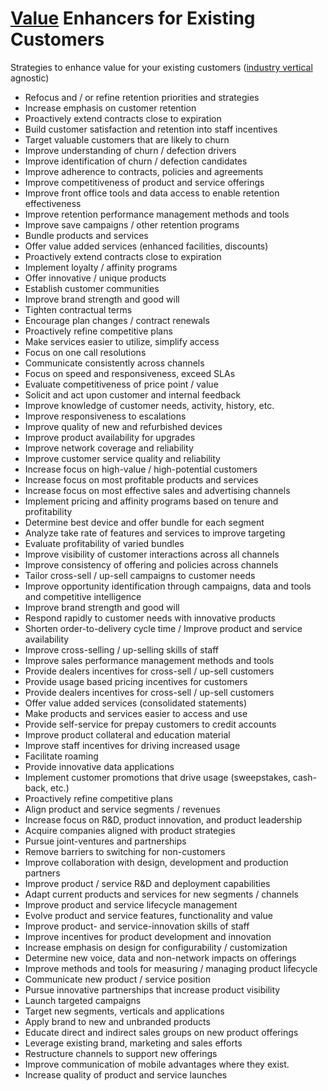 # [Value](https://en.wikipedia.org/wiki/Value_(marketing)) Enhancers for Existing Customers

Strategies to enhance value for your existing customers ([industry vertical](https://en.wikipedia.org/wiki/Vertical_market) agnostic)

- Refocus and / or refine retention priorities and strategies
- Increase emphasis on customer retention
- Proactively extend contracts close to expiration
- Build customer satisfaction and retention into staff incentives
- Target valuable customers that are likely to churn
- Improve understanding of churn / defection drivers
- Improve identification of churn / defection candidates
- Improve adherence to contracts, policies and agreements
- Improve competitiveness of product and service offerings
- Improve front office tools and data access to enable retention effectiveness
- Improve retention performance management methods and tools
- Improve save campaigns / other retention programs
- Bundle products and services
- Offer value added services (enhanced facilities, discounts)
- Proactively extend contracts close to expiration
- Implement loyalty / affinity programs
- Offer innovative / unique products
- Establish customer communities
- Improve brand strength and good will
- Tighten contractual terms 
- Encourage plan changes / contract renewals 
- Proactively refine competitive plans
- Make services easier to utilize, simplify access
- Focus on one call resolutions
- Communicate consistently across channels
- Focus on speed and responsiveness, exceed SLAs
- Evaluate competitiveness of price point / value
- Solicit and act upon customer and internal feedback
- Improve knowledge of customer needs, activity, history, etc.
- Improve responsiveness to escalations
- Improve quality of new and refurbished devices
- Improve product availability for upgrades
- Improve network coverage and reliability
- Improve customer service quality and reliability
- Increase focus on high-value / high-potential customers
- Increase focus on most profitable products and services
- Increase focus on most effective sales and advertising channels
- Implement pricing and affinity programs based on tenure and profitability
- Determine best device and offer bundle for each segment
- Analyze take rate of features and services to improve targeting
- Evaluate profitability of varied bundles
- Improve visibility of customer interactions across all channels
- Improve consistency of offering and policies across channels
- Tailor cross-sell / up-sell campaigns to customer needs
- Improve opportunity identification through campaigns, data and tools and competitive intelligence
- Improve brand strength and good will
- Respond rapidly to customer needs with innovative products 
- Shorten order-to-delivery cycle time / Improve product and service availability
- Improve cross-selling / up-selling skills of staff
- Improve sales performance management methods and tools
- Provide dealers incentives for cross-sell / up-sell customers
- Provide usage based pricing incentives for customers
- Provide dealers incentives for cross-sell / up-sell customers
- Offer value added services (consolidated statements)
- Make products and services easier to access and use
- Provide self-service for prepay customers to credit accounts
- Improve product collateral and education material
- Improve staff incentives for driving increased usage
- Facilitate roaming
- Provide innovative data applications
- Implement customer promotions that drive usage (sweepstakes, cash-back, etc.)
- Proactively refine competitive plans
- Align product and service segments / revenues
- Increase focus on R&D, product innovation, and product leadership
- Acquire companies aligned with product strategies
- Pursue joint-ventures and partnerships
- Remove barriers to switching for non-customers
- Improve collaboration with design, development and production partners
- Improve product /  service R&D and deployment capabilities
- Adapt current products and services for new segments / channels
- Improve product and service lifecycle management
- Evolve product and service features, functionality and value
- Improve product- and service-innovation skills of staff
- Improve incentives for product development and innovation
- Increase emphasis on design for configurability / customization
- Determine new voice, data and non-network impacts on offerings
- Improve methods and tools for measuring / managing product lifecycle 
- Communicate new product / service position
- Pursue innovative partnerships that increase product visibility
- Launch targeted campaigns
- Target new segments, verticals and applications
- Apply brand to new and unbranded products
- Educate direct and indirect sales groups on new product offerings
- Leverage existing brand, marketing and sales efforts
- Restructure channels to support new offerings
- Improve communication of mobile advantages where they exist.
- Increase quality of product and service launches
